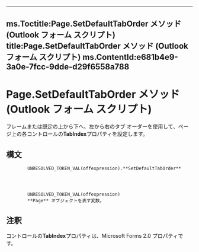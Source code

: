 

---
ms.Toctitle:Page.SetDefaultTabOrder メソッド (Outlook フォーム スクリプト)
title:Page.SetDefaultTabOrder メソッド (Outlook フォーム スクリプト)
ms.ContentId:e681b4e9-3a0e-7fcc-9dde-d29f6558a788
---
# Page.SetDefaultTabOrder メソッド (Outlook フォーム スクリプト)




フレームまたは既定の上から下へ、左から右のタブ オーダーを使用して、ページ上の各コントロールの**TabIndex**プロパティを設定します。

## 構文

            UNRESOLVED_TOKEN_VAL(offexpression).**SetDefaultTabOrder**




            UNRESOLVED_TOKEN_VAL(offexpression)
            **Page** オブジェクトを表す変数。



## 注釈
コントロールの**TabIndex**プロパティは、Microsoft Forms 2.0 プロパティです。





